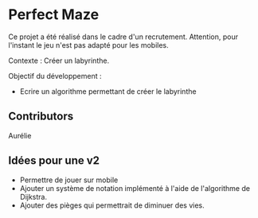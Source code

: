 # Perfect Maze

Ce projet a été réalisé dans le cadre d'un recrutement.
Attention, pour l'instant le jeu n'est pas adapté pour les mobiles.

Contexte :  Créer un labyrinthe.

Objectif du développement :
- Ecrire un algorithme permettant de créer le labyrinthe

Contributors
--

Aurélie 


Idées pour une v2
--
- Permettre de jouer sur mobile
- Ajouter un système de notation implémenté à l'aide de l'algorithme de Dijkstra.
- Ajouter des pièges qui permettrait de diminuer des vies.
